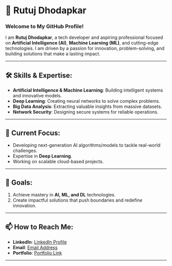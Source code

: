 # 🌌 Rutuj Dhodapkar

### Welcome to My GitHub Profile!

I am **Rutuj Dhodapkar**, a tech developer and aspiring professional focused on **Artificial Intelligence (AI)**, **Machine Learning (ML)**, and cutting-edge technologies. I am driven by a passion for innovation, problem-solving, and building solutions that make a lasting impact.

---

## 🛠️ Skills & Expertise:
- **Artificial Intelligence & Machine Learning**: Building intelligent systems and innovative models.  
- **Deep Learning**: Creating neural networks to solve complex problems.  
- **Big Data Analysis**: Extracting valuable insights from massive datasets.  
- **Network Security**: Designing secure systems for reliable operations.  

---

## 🌟 Current Focus:
- Developing next-generation AI algorithms/models to tackle real-world challenges.  
- Expertise in **Deep Learning**.  
- Working on scalable cloud-based projects.  

---

## 🎯 Goals:
1. Achieve mastery in **AI, ML, and DL** technologies.    
2. Create impactful solutions that push boundaries and redefine innovation.  

---

## 📫 How to Reach Me:
- **LinkedIn**: [LinkedIn Profile](https://www.linkedin.com/in/rutuj-dhodapkar-80bb5424a/)
- **Email**: [Email Address](rutujdhodapkar@gmail.com)  
- **Portfolio**: [Portfolio Link](rutujdhodapkar.netlify.app)  

---


